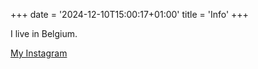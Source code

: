 +++
date = '2024-12-10T15:00:17+01:00'
title = 'Info'
+++

I live in Belgium. 

[My Instagram](https://instagram.com/david_bekaert)